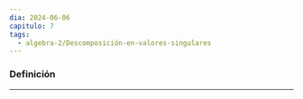 ```yaml
---
dia: 2024-06-06
capitulo: 7
tags:
  - algebra-2/Descomposición-en-valores-singulares
---
```

### Definición
---
